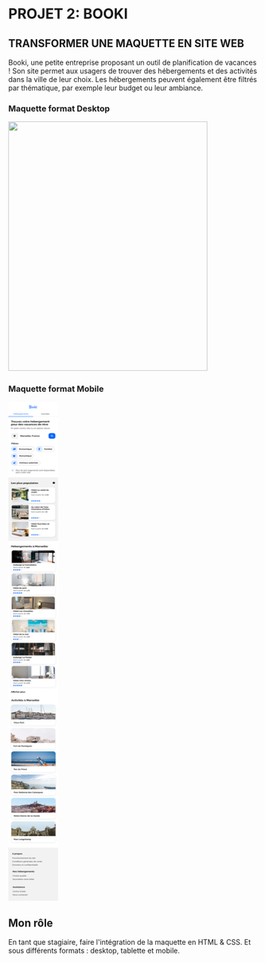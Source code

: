 # PROJET 2: BOOKI

## TRANSFORMER UNE MAQUETTE EN SITE WEB

Booki, une petite entreprise proposant un outil de planification de vacances ! Son site permet aux usagers de trouver des hébergements et des activités dans la ville de leur choix. Les hébergements peuvent également être filtrés par thématique, par exemple leur budget ou leur ambiance.

### Maquette format Desktop
<img src="images\Maquettes\Desktop - 1.png" alt="" style="height: 500px; width:400px;"/>

### Maquette format Mobile

<img src="images\Maquettes\iPhone 8 - 1.png" alt="" style="height: 1000px; width:100px;"/>

## Mon rôle
En tant que stagiaire, faire l'intégration de la maquette en HTML & CSS. Et sous différents formats : desktop, tablette et mobile.
